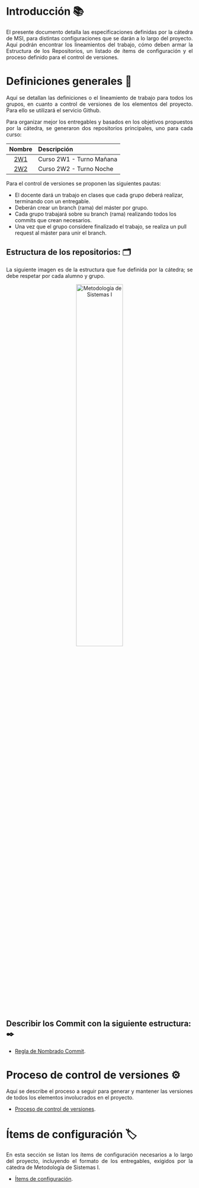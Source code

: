# Introducción :books:

<p align="justify">El presente documento detalla las especificaciones definidas por la cátedra de MSI, para distintas configuraciones que se darán a lo largo del proyecto. Aquí podrán encontrar los lineamientos del trabajo, cómo deben armar la Estructura de los Repositorios, un listado de ítems de configuración y el proceso definido para el control de versiones.</p>

# Definiciones generales 📖

<p align="justify">Aquí se detallan las definiciones o el lineamiento de trabajo para todos los grupos, en cuanto a control de versiones de los elementos del proyecto. Para ello se utilizará el servicio Github.</p>

<p align="justify">Para organizar mejor los entregables y basados en los objetivos propuestos por la cátedra, se generaron dos repositorios principales, uno para cada curso:</p>

| Nombre | Descripción	| 
| :------:| :--------  |
| [2W1](https://github.com/UTN-TUP-MSI/2019_MSI/tree/master/2W1) | Curso 2W1 - Turno Mañana |
| [2W2](https://github.com/UTN-TUP-MSI/2019_MSI/tree/master/2W2) | Curso 2W2 - Turno Noche |

<p align="justify">Para el control de versiones se proponen las siguientes pautas:</p>

* El docente dará un trabajo en clases que cada grupo deberá realizar, terminando con un entregable.
* Deberán crear un branch (rama) del máster por grupo.
* Cada grupo trabajará sobre su branch (rama) realizando todos los commits que crean necesarios.
* Una vez que el grupo considere finalizado el trabajo, se realiza un pull request al máster para unir el branch.
  
## Estructura de los repositorios:	:card_index_dividers:

<p align="justify"> La siguiente imagen es de la estructura que fue definida por la cátedra; se debe respetar por cada alumno y grupo.</p>
<p align="center">
<img src="https://github.com/UTN-TUP-MSI/2019_MSI/blob/master/resources/images/MSI_Repositorio.jpg" width="50%" title="Metodología de Sistemas I" alt="Metodología de Sistemas I">
</p>

## Describir los Commit con la siguiente estructura: ✒️

* [Regla de Nombrado Commit](https://github.com/UTN-TUP-MSI/2019_MSI/blob/master/resources/MSI_ReglaNombrado.md).

# Proceso de control de versiones :gear:

<p align="justify">Aquí se describe el proceso a seguir para generar y mantener las versiones de todos los elementos involucrados en el proyecto.</p>

* [Proceso de control de versiones](https://github.com/UTN-TUP-MSI/2019_MSI/blob/master/resources/MSI_ProcesoControlVersiones.md).

# Ítems de configuración :label:

<p align="justify">En esta sección se listan los ítems de configuración necesarios a lo largo del proyecto, incluyendo el formato de los entregables, exigidos por la cátedra de Metodología de Sistemas I.</p>

* [Ítems de configuración](https://github.com/UTN-TUP-MSI/2019_MSI/blob/master/resources/MSI_ItemsConfiguracion.md).
